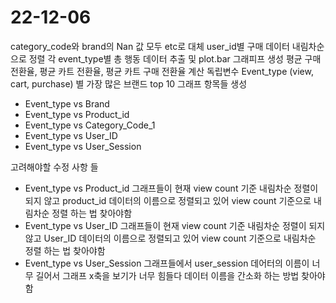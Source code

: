# 22-12-06

category_code와 brand의 Nan 값 모두 etc로 대체
user_id별 구매 데이터 내림차순으로 정렬
각 event_type별 총 행동 데이터 추출 및 plot.bar 그래피프 생성
평균 구매 전환율, 평균 카트 전환율, 평균 카트 구매 전환율 계산
독립변수 Event_type (view, cart, purchase) 별 가장 많은 브랜드 top 10 그래프 항목들 생성
- Event_type vs Brand
- Event_type vs Product_id
- Event_type vs Category_Code_1
- Event_type vs User_ID
- Event_type vs User_Session

고려해야할 수정 사항 들
 - Event_type vs Product_id 그래프들이 현재 view count 기준 내림차순 정렬이 되지 않고 product_id 데이터의 이름으로 정렬되고 있어 view count 기준으로 내림차순 정렬 하는 법 찾아야함
 - Event_type vs User_ID 그래프들이 현재 view count 기준 내림차순 정렬이 되지 않고 User_ID 데이터의 이름으로 정렬되고 있어 view count 기준으로 내림차순 정렬 하는 법 찾아야함
 - Event_type vs User_Session 그래프들에서 user_session 데어터의 이름이 너무 길어서 그래프 x축을 보기가 너무 힘들다 데이터 이름을 간소화 하는 방법 찾아야함
